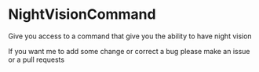 # NightVisionCommand
Give you access to a command that give you the ability to have night vision

If you want me to add some change or correct a bug please make an issue or a pull requests
